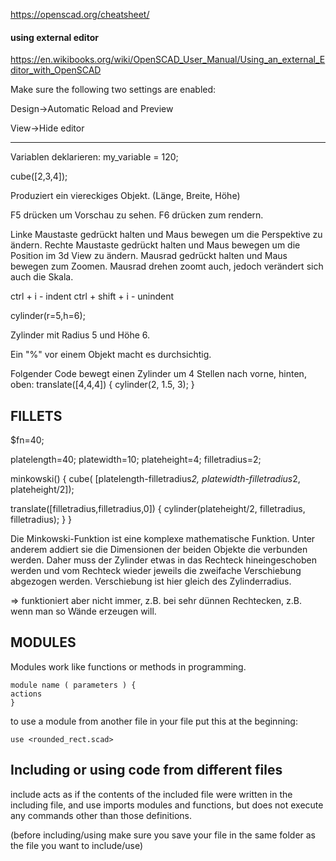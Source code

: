 https://openscad.org/cheatsheet/

#### using external editor

https://en.wikibooks.org/wiki/OpenSCAD_User_Manual/Using_an_external_Editor_with_OpenSCAD

Make sure the following two settings are enabled:

Design->Automatic Reload and Preview

View->Hide editor

---

Variablen deklarieren:
my_variable = 120;

cube([2,3,4]);

Produziert ein viereckiges Objekt. (Länge, Breite, Höhe)

F5 drücken um Vorschau zu sehen.
F6 drücken zum rendern.

Linke Maustaste gedrückt halten und Maus bewegen um die Perspektive zu ändern.
Rechte Maustaste gedrückt halten und Maus bewegen um die Position im 3d View zu ändern.
Mausrad gedrückt halten und Maus bewegen zum Zoomen.
Mausrad drehen zoomt auch, jedoch verändert sich auch die Skala.

ctrl + i  -  indent
ctrl + shift + i  -  unindent

cylinder(r=5,h=6);

Zylinder mit Radius 5 und Höhe 6.

Ein "%" vor einem Objekt macht es durchsichtig.

Folgender Code bewegt einen Zylinder um 4 Stellen nach vorne, hinten, oben:
translate([4,4,4]) {
    cylinder(2, 1.5, 3);
}

## FILLETS

$fn=40;

platelength=40;
platewidth=10;
plateheight=4;
filletradius=2;

minkowski() {
cube(
[platelength-filletradius*2,
platewidth-filletradius*2,
plateheight/2]);

translate([filletradius,filletradius,0]) {
  cylinder(plateheight/2,
    filletradius,
    filletradius);
  }
}

Die Minkowski-Funktion ist eine komplexe mathematische Funktion.
Unter anderem addiert sie die Dimensionen der beiden Objekte die verbunden werden.
Daher muss der Zylinder etwas in das Rechteck hineingeschoben werden und 
vom Rechteck wieder jeweils die zweifache Verschiebung abgezogen werden.
Verschiebung ist hier gleich des Zylinderradius.

=> funktioniert aber nicht immer, z.B. bei sehr dünnen Rechtecken, z.B. wenn man so Wände erzeugen will.

## MODULES

Modules work like functions or methods in programming.
```
module name ( parameters ) {
actions
}
```

to use a module from another file in your file put this at the beginning:
```
use <rounded_rect.scad>
```

## Including or using code from different files

include <filename> acts as if the contents of the included file were written in the including file, and
use <filename> imports modules and functions, but does not execute any commands other than those definitions.

(before including/using make sure you save your file in the same folder as the file you want to include/use)
